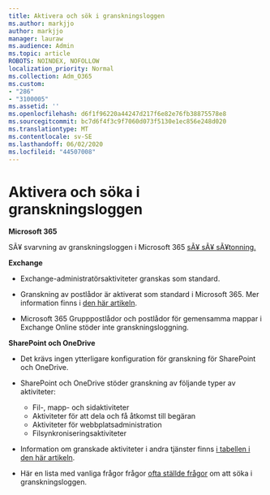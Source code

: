 ```yaml
---
title: Aktivera och sök i granskningsloggen
ms.author: markjjo
author: markjjo
manager: lauraw
ms.audience: Admin
ms.topic: article
ROBOTS: NOINDEX, NOFOLLOW
localization_priority: Normal
ms.collection: Adm_O365
ms.custom:
- "286"
- "3100005"
ms.assetid: ''
ms.openlocfilehash: d6f1f96220a44247d217f6e82e76fb38875578e8
ms.sourcegitcommit: bc7d6f4f3c9f7060d073f5130e1ec856e248d020
ms.translationtype: MT
ms.contentlocale: sv-SE
ms.lasthandoff: 06/02/2020
ms.locfileid: "44507008"
---
```

# <a name="enable-and-search-the-audit-log"></a>Aktivera och söka i granskningsloggen

**Microsoft 365**

SÃ¥ svarvning av granskningsloggen i Microsoft 365 [sÃ¥ sÃ¥ sÃ¥tonning.](https://docs.microsoft.com/microsoft-365/compliance/search-the-audit-log-in-security-and-compliance#search-the-audit-log)

**Exchange**

- Exchange-administratörsaktiviteter granskas som standard.

- Granskning av postlådor är aktiverat som standard i Microsoft 365. Mer information finns i [den här artikeln](https://docs.microsoft.com/microsoft-365/compliance/enable-mailbox-auditing).

- Microsoft 365 Grupppostlådor och postlådor för gemensamma mappar i Exchange Online stöder inte granskningsloggning.

**SharePoint och OneDrive**

- Det krävs ingen ytterligare konfiguration för granskning för SharePoint och OneDrive.

- SharePoint och OneDrive stöder granskning av följande typer av aktiviteter:

    - Fil-, mapp- och sidaktiviteter
    - Aktiviteter för att dela och få åtkomst till begäran
    - Aktiviteter för webbplatsadministration
    - Filsynkroniseringsaktiviteter

- Information om granskade aktiviteter i andra tjänster finns [i tabellen i den här artikeln](https://docs.microsoft.com/microsoft-365/compliance/search-the-audit-log-in-security-and-compliance#audited-activities).

- Här en lista med vanliga frågor frågor [ofta ställde frågor](https://docs.microsoft.com/microsoft-365/compliance/search-the-audit-log-in-security-and-compliance#frequently-asked-questions) om att söka i granskningsloggen.